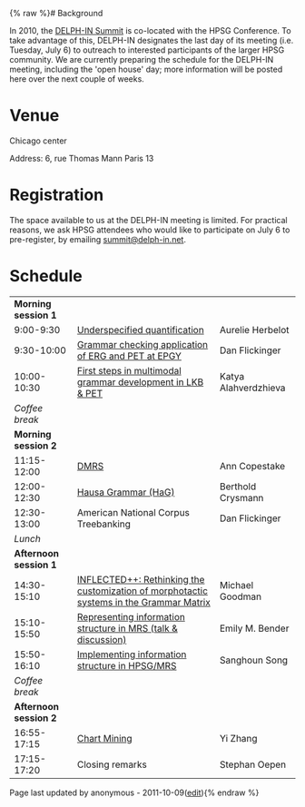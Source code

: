 {% raw %}# Background

In 2010, the [DELPH-IN Summit](../ParisTop) is co-located with the HPSG
Conference. To take advantage of this, DELPH-IN designates the last day
of its meeting (i.e. Tuesday, July 6) to outreach to interested
participants of the larger HPSG community. We are currently preparing
the schedule for the DELPH-IN meeting, including the 'open house' day;
more information will be posted here over the next couple of weeks.

# Venue

Chicago center

Address: 6, rue Thomas Mann Paris 13

# Registration

The space available to us at the DELPH-IN meeting is limited. For
practical reasons, we ask HPSG attendees who would like to participate
on July 6 to pre-register, by emailing summit@delph-in.net.

# Schedule

|                         |                                                                                                                                  |                      |
|-------------------------|----------------------------------------------------------------------------------------------------------------------------------|----------------------|
| **Morning session 1**   |                                                                                                                                  |                      |
| 9:00-9:30               | [Underspecified quantification](http://www.delph-in.net/2010/aurelie.pdf)                                                        | Aurelie Herbelot     |
| 9:30-10:00              | [Grammar checking application of ERG and PET at EPGY](http://www.delph-in.net/2010/epgy.pdf)                                     | Dan Flickinger       |
| 10:00-10:30             | [First steps in multimodal grammar development in LKB & PET](http://www.delph-in.net/2010/katya.pdf)                             | Katya Alahverdzhieva |
| *Coffee break*          |                                                                                                                                  |                      |
| **Morning session 2**   |                                                                                                                                  |                      |
| 11:15-12:00             | [DMRS](http://www.delph-in.net/2010/dmrs.pdf)                                                                                    | Ann Copestake        |
| 12:00-12:30             | [Hausa Grammar (HaG)](http://www.delph-in.net/2010/hag.pdf)                                                                      | Berthold Crysmann    |
| 12:30-13:00             | American National Corpus Treebanking                                                                                             | Dan Flickinger       |
| *Lunch*                 |                                                                                                                                  |                      |
| **Afternoon session 1** |                                                                                                                                  |                      |
| 14:30-15:10             | [INFLECTED++: Rethinking the customization of morphotactic systems in the Grammar Matrix](http://www.delph-in.net/2010/mike.pdf) | Michael Goodman      |
| 15:10-15:50             | [Representing information structure in MRS (talk & discussion)](http://www.delph-in.net/2010/is.pdf)                             | Emily M. Bender      |
| 15:50-16:10             | [Implementing information structure in HPSG/MRS](http://www.delph-in.net/2010/sanghoun.pdf)                                      | Sanghoun Song        |
| *Coffee break*          |                                                                                                                                  |                      |
| **Afternoon session 2** |                                                                                                                                  |                      |
| 16:55-17:15             | [Chart Mining](http://www.delph-in.net/2010/yi.pdf)                                                                              | Yi Zhang             |
| 17:15-17:20             | Closing remarks                                                                                                                  | Stephan Oepen        |

Page last updated by anonymous - 2011-10-09([edit](https://github.com/delph-in/docs/wiki/ParisOpen/_edit)){% endraw %}